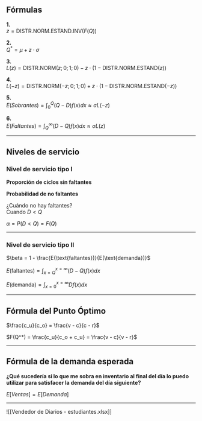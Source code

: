 ## Fórmulas

**1.**  
$z = \text{DISTR.NORM.ESTAND.INV}(F(Q))$

**2.**  
$Q^* = \mu + z \cdot \sigma$

**3.**  
$L(z) = \text{DISTR.NORM}(z;0;1;0) - z \cdot (1 - \text{DISTR.NORM.ESTAND}(z))$

**4.**  
$L(-z) = \text{DISTR.NORM}(-z;0;1;0) + z \cdot (1 - \text{DISTR.NORM.ESTAND}(-z))$

**5.**  
$E(Sobrantes) = \int_{0}^{Q}(Q - D)f(x)dx \approx \sigma L(-z)$

**6.**  
$E(Faltantes) = \int_{Q}^{\infty}(D - Q)f(x)dx \approx \sigma L(z)$

---

## Niveles de servicio

### Nivel de servicio tipo I

**Proporción de ciclos sin faltantes**

**Probabilidad de no faltantes**

¿Cuándo no hay faltantes?  
Cuando $D < Q$

$\alpha = P(D < Q) = F(Q)$

---

### Nivel de servicio tipo II

$\beta = 1 - \frac{E(\text{faltantes})}{E(\text{demanda})}$

$E(\text{faltantes}) = \displaystyle\int_{x=Q}^{x=\infty}(D - Q)f(x)dx$

$E(\text{demanda}) = \displaystyle\int_{x=0}^{x=\infty} D f(x)dx$

---

## Fórmula del Punto Óptimo

$\frac{c_u}{c_o} = \frac{v - c}{c - r}$

$F(Q^*) = \frac{c_u}{c_o + c_u} = \frac{v - c}{v - r}$

---

## Fórmula de la demanda esperada


**¿Qué sucedería si lo que me sobra en inventario al final del día lo puedo utilizar para satisfacer la demanda del día siguiente?**

$E[Ventas] = E[Demanda]$

---

![[Vendedor de Diarios - estudiantes.xlsx]]